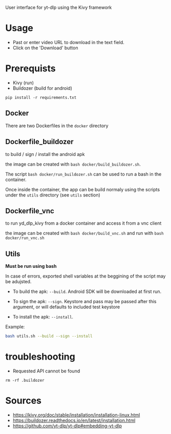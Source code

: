 User interface for yt-dlp using the Kivy framework

# Usage

* Past or enter video URL to download in the text field.
* Click on the 'Download' button

# Prerequists

* Kivy (run)
* Buildozer (build for android)

```
pip install -r requirements.txt
```

## Docker

There are two Dockerfiles in the `docker` directory

## Dockerfile_buildozer

to build / sign / install the android apk

the image can be created with `bash docker/build_buildozer.sh`.

The script `bash docker/run_buildozer.sh` can be used to run a bash in the container. 

Once inside the container, the app can be build normaly using the scripts under the `utils` directory (see `utils` section)

## Dockerfile_vnc

to run yd_dlp_kivy from a docker container and access it from a vnc client

the image can be created with `bash docker/build_vnc.sh` and run with `bash docker/run_vnc.sh`

## Utils

**Must be run using bash**

In case of errors, exported shell variables at the beggining of the script may be adujsted. 

* To build the apk: `--build`. Android SDK will be downloaded at first run. 

* To sign the apk: `--sign`. Keystore and pass may be passed after this argument, or will defaults to included test keystore

* To install the apk: `--install`. 

Example: 

```bash
bash utils.sh --build --sign --install
```


# troubleshooting

* Requested API cannot be found

`rm -rf .buildozer`

# Sources

* https://kivy.org/doc/stable/installation/installation-linux.html
* https://buildozer.readthedocs.io/en/latest/installation.html
* https://github.com/yt-dlp/yt-dlp#embedding-yt-dlp
